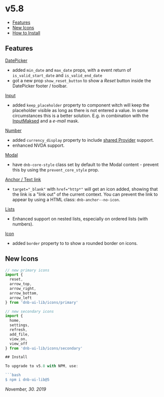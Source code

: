 # v5.8

- [Features](#features)
- [New Icons](#new-icons)
- [How to Install](#install)

## Features

[DatePicker](/uilib/components/date-picker)

- added `min_date` and `max_date` props, with a event return of `is_valid_start_date` and `is_valid_end_date`
- got a new prop `show_reset_button` to show a _Reset_ button inside the DatePicker footer / toolbar.

[Input](/uilib/components/input)

- added `keep_placeholder` property to component witch will keep the placeholder visible as long as there is not entered a value. In some circumstances this is a better solution. E.g. in combination with the [InputMaksed](/uilib/components/input-masked) and a _e-mail_ mask.

[Number](/uilib/components/number)

- added `currency_display` property to include [shared Provider](/uilib/components/number#tab-events) support.
- enhanced NVDA support.

[Modal](/uilib/components/modal)

- have `dnb-core-style` class set by default to the Modal content - prevent this by using the `prevent_core_style` prop.

[Anchor / Text link](/uilib/elements/anchor)

- `target="_blank"` with `href="http*"` will get an icon added, showing that the link is a "link out" of the current context. You can prevent the link to appear by using a HTML class: `dnb-anchor--no-icon`.

[Lists](/uilib/elements/lists)

- Enhanced support on nested lists, especially on ordered lists (with numbers).

[Icon](/uilib/components/icon)

- added `border` property to to show a rounded border on icons.

## New Icons

````js
// new primary icons
import {
  reset,
  arrow_top,
  arrow_right,
  arrow_bottom,
  arrow_left
} from 'dnb-ui-lib/icons/primary'

// new secondary icons
import {
  home,
  settings,
  refresh,
  add_file,
  view_on,
  view_off
} from 'dnb-ui-lib/icons/secondary'

## Install

To upgrade to v5.8 with NPM, use:

```bash
$ npm i dnb-ui-lib@5
````

_November, 30. 2019_
